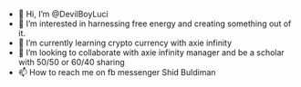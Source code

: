 - 👋 Hi, I’m @DevilBoyLuci
- 👀 I’m interested in harnessing free energy and creating something out of it.
- 🌱 I’m currently learning crypto currency with axie infinity
- 💞️ I’m looking to collaborate with axie infinity manager and be a scholar with 50/50 or 60/40 sharing 
- 📫 How to reach me on fb messenger Shid Buldiman

<!---
DevilBoyLuci/DevilBoyLuci is a ✨ special ✨ repository because its `README.md` (this file) appears on your GitHub profile.
You can click the Preview link to take a look at your changes.
--->
